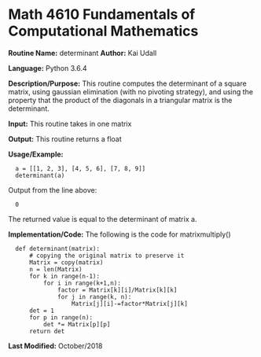 # Math 4610 Fundamentals of Computational Mathematics

**Routine Name:**           determinant
**Author:** Kai Udall

**Language:** Python 3.6.4

**Description/Purpose:** This routine computes the determinant of a square matrix, using gaussian elimination (with no pivoting strategy), and using the property that the product of the diagonals in a triangular matrix is the determinant.

**Input:** This routine takes in one matrix

**Output:** This routine returns a float

**Usage/Example:**

      a = [[1, 2, 3], [4, 5, 6], [7, 8, 9]]
      determinant(a)

Output from the line above:

      0

The returned value is equal to the determinant of matrix a.

**Implementation/Code:** The following is the code for matrixmultiply()

      def determinant(matrix):
          # copying the original matrix to preserve it
          Matrix = copy(matrix)
          n = len(Matrix)
          for k in range(n-1):
              for i in range(k+1,n):
                  factor = Matrix[k][i]/Matrix[k][k]
                  for j in range(k, n):
                      Matrix[j][i]-=factor*Matrix[j][k]
          det = 1
          for p in range(n):
              det *= Matrix[p][p]
          return det


**Last Modified:** October/2018
